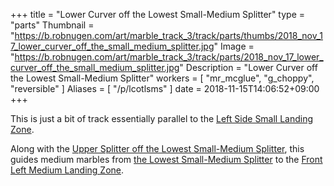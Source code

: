 +++
title = "Lower Curver off the Lowest Small-Medium Splitter"
type = "parts"
Thumbnail = "https://b.robnugen.com/art/marble_track_3/track/parts/thumbs/2018_nov_17_lower_curver_off_the_small_medium_splitter.jpg"
Image = "https://b.robnugen.com/art/marble_track_3/track/parts/2018_nov_17_lower_curver_off_the_small_medium_splitter.jpg"
Description = "Lower Curver off the Lowest Small-Medium Splitter"
workers = [
    "mr_mcglue",
    "g_choppy",
    "reversible"
]
Aliases = [
    "/p/lcotlsms"
]
date = 2018-11-15T14:06:52+09:00
+++

This is just a bit of track essentially parallel to the [Left Side Small Landing Zone](/parts/left_side_small_landing_zone/).

Along with the [Upper Splitter off the Lowest Small-Medium Splitter](/parts/upper_splitter_off_the_lowest_small-medium_splitter/), this guides medium marbles from [the Lowest Small-Medium Splitter](/parts/the_lowest_small-medium_splitter/) to the [Front Left Medium Landing Zone](/parts/front_left_medium_landing_zone/).
